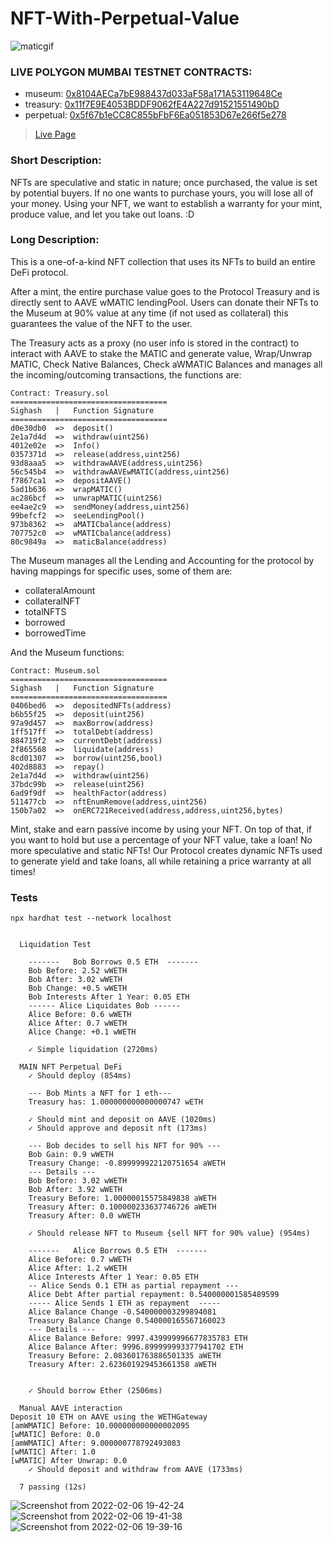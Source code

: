 # NFT-With-Perpetual-Value

![maticgif](https://user-images.githubusercontent.com/63566185/152720421-da2c949d-7f14-4710-87b2-30837102012e.gif)

### LIVE POLYGON MUMBAI TESTNET CONTRACTS:

* museum: [0x8104AECa7bE988437d033aF58a171A53119648Ce](https://mumbai.polygonscan.com/address/0x8104AECa7bE988437d033aF58a171A53119648Ce)
* treasury: [0x11f7E9E4053BDDF9062fE4A227d91521551490bD](https://mumbai.polygonscan.com/address/0x11f7E9E4053BDDF9062fE4A227d91521551490bD)
* perpetual: [0x5f67b1eCC8C855bFbF6Ea051853D67e266f5e278](https://mumbai.polygonscan.com/address/0x5f67b1eCC8C855bFbF6Ea051853D67e266f5e278)

> [Live Page](https://perpetual-nft-s-protocol.vercel.app/)

### Short Description:

NFTs are speculative and static in nature; once purchased, the value is set by potential buyers. If no one wants to purchase yours, you will lose all of your money. Using your NFT, we want to establish a warranty for your mint, produce value, and let you take out loans. :D

### Long Description:

This is a one-of-a-kind NFT collection that uses its NFTs to build an entire DeFi protocol.

After a mint, the entire purchase value goes to the Protocol Treasury and is directly sent to AAVE wMATIC lendingPool. Users can donate their NFTs to the Museum at 90% value at any time (if not used as collateral) this guarantees the value of the NFT to the user.

The Treasury acts as a proxy (no user info is stored in the contract) to interact with AAVE to stake the MATIC and generate value, Wrap/Unwrap MATIC, Check Native Balances, Check aWMATIC Balances and manages all the incoming/outcoming transactions, the functions are:
```
Contract: Treasury.sol
===================================
Sighash   |   Function Signature
===================================
d0e30db0  =>  deposit()
2e1a7d4d  =>  withdraw(uint256)
4012e02e  =>  Info()
0357371d  =>  release(address,uint256)
93d8aaa5  =>  withdrawAAVE(address,uint256)
56c545b4  =>  withdrawAAVEwMATIC(address,uint256)
f7867ca1  =>  depositAAVE()
5ad1b636  =>  wrapMATIC()
ac286bcf  =>  unwrapMATIC(uint256)
ee4ae2c9  =>  sendMoney(address,uint256)
99befcf2  =>  seeLendingPool()
973b8362  =>  aMATICbalance(address)
707752c0  =>  wMATICbalance(address)
80c9849a  =>  maticBalance(address)

```

The Museum manages all the Lending and Accounting for the protocol by having mappings for specific uses, some of them are:

* collateralAmount
* collateralNFT
* totalNFTS
* borrowed
* borrowedTime

And the Museum functions:
```
Contract: Museum.sol
===================================
Sighash   |   Function Signature
===================================
0406bed6  =>  depositedNFTs(address)
b6b55f25  =>  deposit(uint256)
97a9d457  =>  maxBorrow(address)
1ff517ff  =>  totalDebt(address)
884719f2  =>  currentDebt(address)
2f865568  =>  liquidate(address)
8cd01307  =>  borrow(uint256,bool)
402d8883  =>  repay()
2e1a7d4d  =>  withdraw(uint256)
37bdc99b  =>  release(uint256)
6ad9f9df  =>  healthFactor(address)
511477cb  =>  nftEnumRemove(address,uint256)
150b7a02  =>  onERC721Received(address,address,uint256,bytes)
```

Mint, stake and earn passive income by using your NFT. On top of that, if you want to hold but use a percentage of your NFT value, take a loan!
No more speculative and static NFTs! Our Protocol creates dynamic NFTs used to generate yield and take loans, all while retaining a price warranty at all times!

### Tests

```
npx hardhat test --network localhost


  Liquidation Test

    -------   Bob Borrows 0.5 ETH  -------
    Bob Before: 2.52 wWETH
    Bob After: 3.02 wWETH
    Bob Change: +0.5 wWETH
    Bob Interests After 1 Year: 0.05 ETH
    ------ Alice Liquidates Bob ------
    Alice Before: 0.6 wWETH
    Alice After: 0.7 wWETH
    Alice Change: +0.1 wWETH
    
    ✓ Simple liquidation (2720ms)

  MAIN NFT Perpetual DeFi
    ✓ Should deploy (854ms)

    --- Bob Mints a NFT for 1 eth---
    Treasury has: 1.000000000000000747 wETH
    
    ✓ Should mint and deposit on AAVE (1020ms)
    ✓ Should approve and deposit nft (173ms)

    --- Bob decides to sell his NFT for 90% ---
    Bob Gain: 0.9 wWETH
    Treasury Change: -0.899999922120751654 aWETH
    --- Details ---
    Bob Before: 3.02 wWETH
    Bob After: 3.92 wWETH
    Treasury Before: 1.00000015575849838 aWETH
    Treasury After: 0.100000233637746726 aWETH
    Treasury After: 0.0 wWETH
    
    ✓ Should release NFT to Museum {sell NFT for 90% value} (954ms)

    -------   Alice Borrows 0.5 ETH  -------
    Alice Before: 0.7 wWETH
    Alice After: 1.2 wWETH
    Alice Interests After 1 Year: 0.05 ETH
    -- Alice Sends 0.1 ETH as partial repayment ---
    Alice Debt After partial repayment: 0.540000001585489599 
    ----- Alice Sends 1 ETH as repayment  -----
    Alice Balance Change -0.540000003299894081
    Treasury Balance Change 0.540000165567160023
    --- Details ---
    Alice Balance Before: 9997.439999996677835783 ETH
    Alice Balance After: 9996.899999993377941702 ETH
    Treasury Before: 2.083601763886501335 aWETH
    Treasury After: 2.623601929453661358 aWETH

    
    ✓ Should borrow Ether (2506ms)

  Manual AAVE interaction
Deposit 10 ETH on AAVE using the WETHGateway
[amWMATIC] Before: 10.000000000000002095
[wMATIC] Before: 0.0
[amWMATIC] After: 9.000000778792493083
[wMATIC] After: 1.0
[wMATIC] After Unwrap: 0.0
    ✓ Should deposit and withdraw from AAVE (1733ms)

  7 passing (12s)
```

![Screenshot from 2022-02-06 19-42-24](https://user-images.githubusercontent.com/63566185/152720488-8c02ad36-c63b-463a-87e1-a8cbddec06f3.png)
![Screenshot from 2022-02-06 19-41-38](https://user-images.githubusercontent.com/63566185/152720491-248f0c18-fcb2-442e-a143-ee6f87dec3b0.png)
![Screenshot from 2022-02-06 19-39-16](https://user-images.githubusercontent.com/63566185/152720492-b8a9ad02-a7d0-4876-a6a4-2a02dd277c4c.png)
